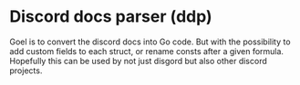 # Discord docs parser (ddp)
Goel is to convert the discord docs into Go code. But with the possibility to add custom fields to each struct, or rename consts after a given formula. Hopefully this can be used by not just disgord but also other discord projects.
